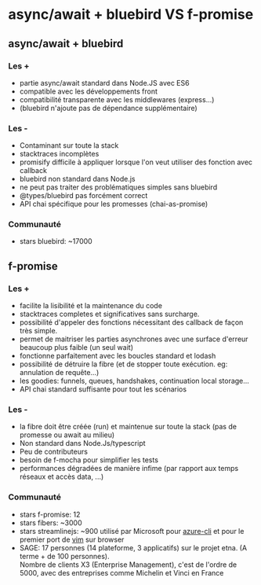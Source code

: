 # async/await + bluebird VS f-promise


## async/await + bluebird
### Les +
- partie async/await standard dans Node.JS avec ES6
- compatible avec les développements front
- compatibilité transparente avec les middlewares (express...)
- (bluebird n'ajoute pas de dépendance supplémentaire)

### Les -
- Contaminant sur toute la stack
- stacktraces incomplètes
- promisify difficile à appliquer lorsque l'on veut utiliser des fonction avec callback
- bluebird non standard dans Node.js
- ne peut pas traiter des problématiques simples sans bluebird
- @types/bluebird pas forcément correct
- API chai spécifique pour les promesses (chai-as-promise)

### Communauté
- stars bluebird: ~17000

## f-promise
### Les +
- facilite la lisibilité et la maintenance du code
- stacktraces completes et significatives sans surcharge.
- possibilité d'appeler des fonctions nécessitant des callback de façon très simple.
- permet de maitriser les parties asynchrones avec une surface d'erreur beaucoup plus faible (un seul wait)
- fonctionne parfaitement avec les boucles standard et lodash
- possibilité de détruire la fibre (et de stopper toute exécution. eg: annulation de requête...)
- les goodies: funnels, queues, handshakes, continuation local storage...
- API chai standard suffisante pour tout les scénarios

### Les -
- la fibre doit être créée (run) et maintenue sur toute la stack (pas de promesse ou await au milieu)
- Non standard dans Node.Js/typescript
- Peu de contributeurs
- besoin de f-mocha pour simplifier les tests
- performances dégradées de manière infime (par rapport aux temps réseaux et accès data, ...)

### Communauté
- stars f-promise: 12
- stars fibers: ~3000
- stars streamlinejs: ~900
utilisé par Microsoft pour [azure-cli](https://github.com/Azure/azure-xplat-cli/blob/dev/package.json#L103) et pour le premier port de [vim](http://coolwanglu.github.io/vim.js/streamlinejs/vim.html) sur browser 
- SAGE: 17 personnes (14 plateforme, 3 applicatifs)  sur le projet etna. (A terme + de 100 personnes).  
Nombre de clients X3 (Enterprise Management), c'est de l'ordre de 5000, avec des entreprises comme Michelin et Vinci en France
